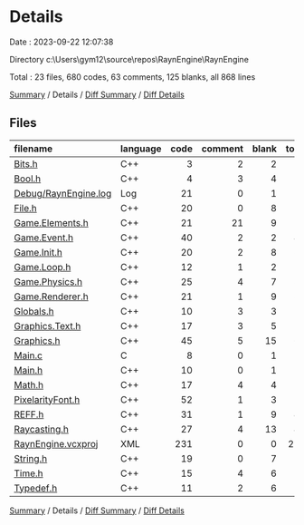# Details

Date : 2023-09-22 12:07:38

Directory c:\\Users\\gym12\\source\\repos\\RaynEngine\\RaynEngine

Total : 23 files,  680 codes, 63 comments, 125 blanks, all 868 lines

[Summary](results.md) / Details / [Diff Summary](diff.md) / [Diff Details](diff-details.md)

## Files
| filename | language | code | comment | blank | total |
| :--- | :--- | ---: | ---: | ---: | ---: |
| [Bits.h](/Bits.h) | C++ | 3 | 2 | 2 | 7 |
| [Bool.h](/Bool.h) | C++ | 4 | 3 | 4 | 11 |
| [Debug/RaynEngine.log](/Debug/RaynEngine.log) | Log | 21 | 0 | 1 | 22 |
| [File.h](/File.h) | C++ | 20 | 0 | 8 | 28 |
| [Game.Elements.h](/Game.Elements.h) | C++ | 21 | 21 | 9 | 51 |
| [Game.Event.h](/Game.Event.h) | C++ | 40 | 2 | 2 | 44 |
| [Game.Init.h](/Game.Init.h) | C++ | 20 | 2 | 8 | 30 |
| [Game.Loop.h](/Game.Loop.h) | C++ | 12 | 1 | 2 | 15 |
| [Game.Physics.h](/Game.Physics.h) | C++ | 25 | 4 | 7 | 36 |
| [Game.Renderer.h](/Game.Renderer.h) | C++ | 21 | 1 | 9 | 31 |
| [Globals.h](/Globals.h) | C++ | 10 | 3 | 3 | 16 |
| [Graphics.Text.h](/Graphics.Text.h) | C++ | 17 | 3 | 5 | 25 |
| [Graphics.h](/Graphics.h) | C++ | 45 | 5 | 15 | 65 |
| [Main.c](/Main.c) | C | 8 | 0 | 1 | 9 |
| [Main.h](/Main.h) | C++ | 10 | 0 | 1 | 11 |
| [Math.h](/Math.h) | C++ | 17 | 4 | 4 | 25 |
| [PixelarityFont.h](/PixelarityFont.h) | C++ | 52 | 1 | 3 | 56 |
| [REFF.h](/REFF.h) | C++ | 31 | 1 | 9 | 41 |
| [Raycasting.h](/Raycasting.h) | C++ | 27 | 4 | 13 | 44 |
| [RaynEngine.vcxproj](/RaynEngine.vcxproj) | XML | 231 | 0 | 0 | 231 |
| [String.h](/String.h) | C++ | 19 | 0 | 7 | 26 |
| [Time.h](/Time.h) | C++ | 15 | 4 | 6 | 25 |
| [Typedef.h](/Typedef.h) | C++ | 11 | 2 | 6 | 19 |

[Summary](results.md) / Details / [Diff Summary](diff.md) / [Diff Details](diff-details.md)
